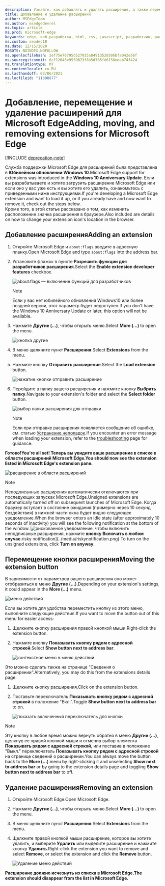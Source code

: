 ```yaml
---
description: Узнайте, как добавлять и удалять расширения, а также переместить кнопку расширения рядом с адресной строкой.
title: Добавление и удаление расширений
author: MSEdgeTeam
ms.author: msedgedevrel
ms.topic: article
ms.prod: microsoft-edge
keywords: edge, веб-разработка, html, css, javascript, разработчик, расширение
ms.custom: seodec18
ms.date: 12/15/2020
ROBOTS: NOINDEX,NOFOLLOW
ms.openlocfilehash: 2ef75e76795d527935a84913528506bfa042e56f
ms.sourcegitcommit: 6cf12643e9959873f8b5d785fd6158eeab74f424
ms.translationtype: MT
ms.contentlocale: ru-RU
ms.lasthandoff: 03/06/2021
ms.locfileid: "11398877"
---
```

# <a name="adding-moving-and-removing-extensions-for-microsoft-edge"></a><span data-ttu-id="b683b-104">Добавление, перемещение и удаление расширений для Microsoft Edge</span><span class="sxs-lookup"><span data-stu-id="b683b-104">Adding, moving, and removing extensions for Microsoft Edge</span></span>  

[!INCLUDE [deprecation-note](../includes/deprecation-note.md)]  

<span data-ttu-id="b683b-105">Служба поддержки Microsoft Edge для расширений была представлена в **Юбилейном обновлении Windows 10**.</span><span class="sxs-lookup"><span data-stu-id="b683b-105">Microsoft Edge support for extensions was introduced in the **Windows 10 Anniversary Update**.</span></span>  <span data-ttu-id="b683b-106">Если вы разрабатываете и хотите загрузить расширение Microsoft Edge или если оно у вас уже есть и вы хотите его удалить, ознакомьтесь с приведенными ниже инструкциями.</span><span class="sxs-lookup"><span data-stu-id="b683b-106">If you're developing a Microsoft Edge extension and want to load it up, or if you already have and now want to remove it, check out the steps below.</span></span>  
<span data-ttu-id="b683b-107">Кроме того, в этой статье рассказано о том, как изменить расположение значка расширения в браузере.</span><span class="sxs-lookup"><span data-stu-id="b683b-107">Also included are details on how to change your extension icon's location in the browser.</span></span>  

## <a name="adding-an-extension"></a><span data-ttu-id="b683b-108">Добавление расширения</span><span class="sxs-lookup"><span data-stu-id="b683b-108">Adding an extension</span></span>  

1.  <span data-ttu-id="b683b-109">Откройте Microsoft Edge и `about:flags` введите в адресную планку.</span><span class="sxs-lookup"><span data-stu-id="b683b-109">Open Microsoft Edge and type `about:flags` into the address bar.</span></span>  
1.  <span data-ttu-id="b683b-110">Установите флажок в пункте **Разрешить функции для разработчиков расширения**.</span><span class="sxs-lookup"><span data-stu-id="b683b-110">Select the **Enable extension developer features** checkbox.</span></span>  
    
    ![about:flags — включение функций для разработчиков](../media/sideload-aboutflags.png)  
    
    > [!NOTE]
    > <span data-ttu-id="b683b-112">Если у вас нет юбилейного обновления Windows10 или более поздней версии, этот параметр будет недоступен.</span><span class="sxs-lookup"><span data-stu-id="b683b-112">If you don't have the Windows 10 Anniversary Update or later, this option will not be available.</span></span>  
    
1.  <span data-ttu-id="b683b-113">Нажмите **Другие (...)**, чтобы открыть меню.</span><span class="sxs-lookup"><span data-stu-id="b683b-113">Select **More (...)** to open the menu.</span></span>  
    
    ![кнопка другие](../media/morebutton.png)  
    
1.  <span data-ttu-id="b683b-115">В меню щелкните пункт **Расширения**.</span><span class="sxs-lookup"><span data-stu-id="b683b-115">Select **Extensions** from the menu.</span></span>  
    
1.  <span data-ttu-id="b683b-116">Нажмите кнопку **Отправить расширение**.</span><span class="sxs-lookup"><span data-stu-id="b683b-116">Select the **Load extension** button.</span></span>  
    
    ![нажатие кнопки отправить расширение](../media/sideload-load-extension.png)  
    
1.  <span data-ttu-id="b683b-118">Перейдите в папку вашего расширения и нажмите кнопку  **Выбрать папку**.</span><span class="sxs-lookup"><span data-stu-id="b683b-118">Navigate to your extension's folder and select the  **Select folder** button.</span></span>  
    
    ![выбор папки расширения для отправки](../media/sideload-select-extension.png)  
    
    > [!NOTE]
    > <span data-ttu-id="b683b-120">Если при отправке расширения появляется сообщение об ошибке, см. статью [Устранение неполадок](../troubleshooting.md).</span><span class="sxs-lookup"><span data-stu-id="b683b-120">If you encounter an error message when loading your extension, refer to the [troubleshooting](../troubleshooting.md) page for guidance.</span></span>  
    
**<span data-ttu-id="b683b-121">Готово!</span><span class="sxs-lookup"><span data-stu-id="b683b-121">You're all set!</span></span> <span data-ttu-id="b683b-122">Теперь вы увидите ваше расширение в списке в области расширений Microsoft Edge.</span><span class="sxs-lookup"><span data-stu-id="b683b-122">You should now see the extension listed in Microsoft Edge's extension pane.</span></span>**  

![расширение в области расширений](../media/sideload-extension-installed.png)  

> [!NOTE]
> <span data-ttu-id="b683b-124">Неподписанные расширения автоматически отключаются при последующих запусках Microsoft Edge.</span><span class="sxs-lookup"><span data-stu-id="b683b-124">Unsigned extensions are automatically turned off on subsequent launches of Microsoft Edge.</span></span>  <span data-ttu-id="b683b-125">Когда браузер вступает в состояние ожидания \(примерно через 10 секунд бездействия\) в нижней части окна будет видно следующее уведомление.</span><span class="sxs-lookup"><span data-stu-id="b683b-125">When the browser enters an idle state \(after approximately 10 seconds of inactivity\) you will see the following notification at the bottom of the window.</span></span>  ![<span data-ttu-id="b683b-126">рискованное ](../media/riskynotification.png) уведомление, чтобы включить неподписаные расширения, нажмите **кнопку Включить в любом случае**.</span><span class="sxs-lookup"><span data-stu-id="b683b-126">risky notification](../media/riskynotification.png) To turn on the unsigned extensions, click **Turn on anyway**.</span></span>  

## <a name="moving-the-extension-button"></a><span data-ttu-id="b683b-127">Перемещение кнопки расширения</span><span class="sxs-lookup"><span data-stu-id="b683b-127">Moving the extension button</span></span>  

<span data-ttu-id="b683b-128">В зависимости от параметров вашего расширения оно может отобразиться в меню **Другие (...)**.</span><span class="sxs-lookup"><span data-stu-id="b683b-128">Depending on your extension's settings, it could appear in the **More (...)** menu.</span></span>  

![меню действий](../media/browseraction.png)  

<span data-ttu-id="b683b-130">Если вы хотите для удобства переместить кнопку из этого меню, выполните следующие действия.</span><span class="sxs-lookup"><span data-stu-id="b683b-130">If you want to move the button out of this menu for easier access:</span></span>  

1.  <span data-ttu-id="b683b-131">Щелкните кнопку расширения правой кнопкой мыши.</span><span class="sxs-lookup"><span data-stu-id="b683b-131">Right-click the extension button.</span></span>  
1.  <span data-ttu-id="b683b-132">Нажмите кнопку **Показывать кнопку рядом с адресной строкой**.</span><span class="sxs-lookup"><span data-stu-id="b683b-132">Select **Show button next to address bar**.</span></span>  
    
    ![контекстное меню в меню действий](../media/browseraction_contextmenu.png)  
    
<span data-ttu-id="b683b-134">Это можно сделать также на странице "Сведения о расширении".</span><span class="sxs-lookup"><span data-stu-id="b683b-134">Alternatively, you may do this from the extensions details page:</span></span>  

1.  <span data-ttu-id="b683b-135">Щелкните кнопку расширения.</span><span class="sxs-lookup"><span data-stu-id="b683b-135">Click on the extension button.</span></span>  
1.  <span data-ttu-id="b683b-136">Поставьте переключатель **Показывать кнопку рядом с адресной строкой** в положение "Вкл.".</span><span class="sxs-lookup"><span data-stu-id="b683b-136">Toggle **Show button next to address bar** to on.</span></span>  
    
    ![показать включенный переключатель для кнопки](../media/show-button-toggle.png)  
    
> [!NOTE]
> <span data-ttu-id="b683b-138">Эту кнопку в любое время можно вернуть обратно в меню **Другие (...)**, щелкнув ее правой кнопкой мыши и отменив выбор элемента **Показывать рядом с адресной строкой**, или поставив в положение "Выкл." переключатель **Показывать кнопку рядом с адресной строкой** на странице сведений о расширении.</span><span class="sxs-lookup"><span data-stu-id="b683b-138">You can always move the button back to the **More (...)** menu by right-clicking it and unselecting **Show next to address bar** or by going to the extension details page and toggling **Show button next to address bar** to off.</span></span>  

## <a name="removing-an-extension"></a><span data-ttu-id="b683b-139">Удаление расширения</span><span class="sxs-lookup"><span data-stu-id="b683b-139">Removing an extension</span></span>  

1.  <span data-ttu-id="b683b-140">Откройте Microsoft Edge.</span><span class="sxs-lookup"><span data-stu-id="b683b-140">Open Microsoft Edge.</span></span>  
1.  <span data-ttu-id="b683b-141">Нажмите **Другие (...)**, чтобы открыть меню.</span><span class="sxs-lookup"><span data-stu-id="b683b-141">Select **More (...)** to open the menu.</span></span>  
1.  <span data-ttu-id="b683b-142">В меню щелкните пункт **Расширения**.</span><span class="sxs-lookup"><span data-stu-id="b683b-142">Select **Extensions** from the menu.</span></span>  
1.  <span data-ttu-id="b683b-143">Щелкните правой кнопкой мыши расширение, которое вы хотите удалить, и выберите **Удалить** или выделите расширение и нажмите кнопку **Удалить**.</span><span class="sxs-lookup"><span data-stu-id="b683b-143">Right-click the extension you want to remove and select **Remove**, or select the extension and click the **Remove** button.</span></span>  
    
    ![Удаление меню действий](../media/remove.png)  
    
**<span data-ttu-id="b683b-145">Расширение должно исчезнуть из списка в Microsoft Edge.</span><span class="sxs-lookup"><span data-stu-id="b683b-145">The extension should disappear from the list in Microsoft Edge.</span></span>**  
